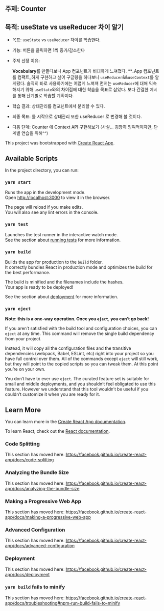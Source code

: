 
## 주제: Counter

## 목적: useState vs useReducer 차이 알기

* 목표: `useState` vs `useReducer` 차이를 학습한다.

* 기능: 버튼을 클릭하면 1씩 증가/감소한다

* 주제 선정 이유: 

    <strong>Vocabulary</strong>를 만들다보니 App 컴포넌트가 비대하게 느껴졌다. **_App 컴포넌트를 컴팩트_하게 구현하고 싶어 구글링을 하다보니
    `useReducer`&&`useContext`를 알게됐다. 솔직히 바로 사용하기에는 어렵게 느껴져 먼저는 `useReducer`에 대해 익숙해지기 위해 `useState`와의 차이점에 대한 학습을 목표로 삼았다. 보다 간결한 예시를 통해 단계별로 학습할 계획이다.

* 학습 결과: 상태관리를 컴포넌트에서 분리할 수 있다. 
    

* 최종 목표: <counter> 를 시작으로 <vocabulary> 상태관리 또한 useReducer 로 변경해 볼 것이다.

* 다음 단계:  Counter 에 Context API 구현해보기 (사실... 굉장히 잉여적이지만, 단계별 연습을 위해^^) 





This project was bootstrapped with [Create React App](https://github.com/facebook/create-react-app).

## Available Scripts

In the project directory, you can run:

### `yarn start`

Runs the app in the development mode.<br />
Open [http://localhost:3000](http://localhost:3000) to view it in the browser.

The page will reload if you make edits.<br />
You will also see any lint errors in the console.

### `yarn test`

Launches the test runner in the interactive watch mode.<br />
See the section about [running tests](https://facebook.github.io/create-react-app/docs/running-tests) for more information.

### `yarn build`

Builds the app for production to the `build` folder.<br />
It correctly bundles React in production mode and optimizes the build for the best performance.

The build is minified and the filenames include the hashes.<br />
Your app is ready to be deployed!

See the section about [deployment](https://facebook.github.io/create-react-app/docs/deployment) for more information.

### `yarn eject`

**Note: this is a one-way operation. Once you `eject`, you can’t go back!**

If you aren’t satisfied with the build tool and configuration choices, you can `eject` at any time. This command will remove the single build dependency from your project.

Instead, it will copy all the configuration files and the transitive dependencies (webpack, Babel, ESLint, etc) right into your project so you have full control over them. All of the commands except `eject` will still work, but they will point to the copied scripts so you can tweak them. At this point you’re on your own.

You don’t have to ever use `eject`. The curated feature set is suitable for small and middle deployments, and you shouldn’t feel obligated to use this feature. However we understand that this tool wouldn’t be useful if you couldn’t customize it when you are ready for it.

## Learn More

You can learn more in the [Create React App documentation](https://facebook.github.io/create-react-app/docs/getting-started).

To learn React, check out the [React documentation](https://reactjs.org/).

### Code Splitting

This section has moved here: https://facebook.github.io/create-react-app/docs/code-splitting

### Analyzing the Bundle Size

This section has moved here: https://facebook.github.io/create-react-app/docs/analyzing-the-bundle-size

### Making a Progressive Web App

This section has moved here: https://facebook.github.io/create-react-app/docs/making-a-progressive-web-app

### Advanced Configuration

This section has moved here: https://facebook.github.io/create-react-app/docs/advanced-configuration

### Deployment

This section has moved here: https://facebook.github.io/create-react-app/docs/deployment

### `yarn build` fails to minify

This section has moved here: https://facebook.github.io/create-react-app/docs/troubleshooting#npm-run-build-fails-to-minify
